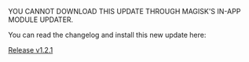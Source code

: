 YOU CANNOT DOWNLOAD THIS UPDATE THROUGH MAGISK'S IN-APP MODULE UPDATER.

You can read the changelog and install this new update here:

[Release v1.2.1](https://github.com/JoshuaDoes/ptune/releases/tag/121)
